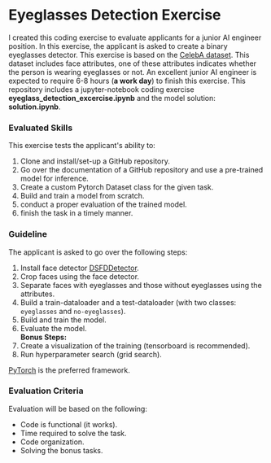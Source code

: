 # Eyeglasses Detection Exercise
I created this coding exercise to evaluate applicants for a junior AI engineer position. In this exercise, the applicant is asked to create a binary eyeglasses detector. This exercise is based on the [CelebA dataset](http://mmlab.ie.cuhk.edu.hk/projects/CelebA.html). This dataset includes face attributes, one of these attributes indicates whether the person is wearing eyeglasses or not. An excellent junior AI engineer is expected to require 6-8 hours (**a work day**) to finish this exercise. This repository includes a jupyter-notebook coding exercise **eyeglass_detection_excercise.ipynb** and the model solution: **solution.ipynb**.


### Evaluated Skills
This exercise tests the applicant's ability to:
1. Clone and install/set-up a GitHub repository.
2. Go over the documentation of a GitHub repository and use a pre-trained model for inference.
3. Create a custom Pytorch Dataset class for the given task.
4. Build and train a model from scratch.
5. conduct a proper evaluation of the trained model.
6. finish the task in a timely manner.


### Guideline
The applicant is asked to go over the following steps:
1. Install face detector [DSFDDetector](https://github.com/hukkelas/DSFD-Pytorch-Inference).
2. Crop faces using the face detector.
3. Separate faces with eyeglasses and those without eyeglasses using the attributes.
4. Build a train-dataloader and a test-dataloader (with two classes: `eyeglasses` and `no-eyeglasses`).
5. Build and train the model.
6. Evaluate the model. <br /> **Bonus Steps:**
7. Create a visualization of the training (tensorboard is recommended).
8. Run hyperparameter search (grid search).


[PyTorch](https://pytorch.org/) is the preferred framework.

### Evaluation Criteria
Evaluation will be based on the following:
- Code is functional (it works).
- Time required to solve the task.
- Code organization.
- Solving the bonus tasks.
